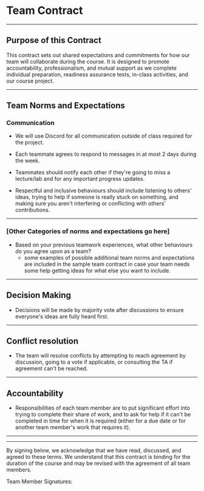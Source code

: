 # Team Contract

---
## Purpose of this Contract

This contract sets out shared expectations and commitments for how our team will collaborate during the course. It is designed to promote accountability, professionalism, and mutual support as we complete individual preparation, readiness assurance tests, in-class activities, and our course project.

---
## Team Norms and Expectations

### Communication

* We will use Discord for all communication outside of class required for the project.

* Each teammate agrees to respond to messages in at most 2 days during the week. 

* Teammates should notify each other if they're going to miss a lecture/lab and for any important progress updates.

* Respectful and inclusive behaviours should include listening to others' ideas, trying to help if someone is really stuck on something, and making sure you aren't interfering or conflicting with others' contributions.

---

### [Other Categories of norms and expectations go here]

* Based on your previous teamwork experiences, what other behaviours do you agree upon as a team?
    - some examples of possible additional team norms and expectations are included in the sample team contract in case your team needs some help getting ideas for what else you want to include.

---

## Decision Making

* Decisions will be made by majority vote after discussions to ensure everyone's ideas are fully heard first.

---
## Conflict resolution

* The team will resolve conflicts by attempting to reach agreement by discussion, going to a vote if applicable, or consulting the TA if agreement can't be reached.

---

## Accountability

* Responsibilities of each team member are to put significant effort into trying to complete their share of work, and to ask for help if it can't be completed in time for when it is required (either for a due date or for another team member's work that requires it).

---

---

By signing below, we acknowledge that we have read, discussed, and agreed to these terms. We understand that this contract is binding for the duration of the course and may be revised with the agreement of all team members.

Team Member Signatures:



